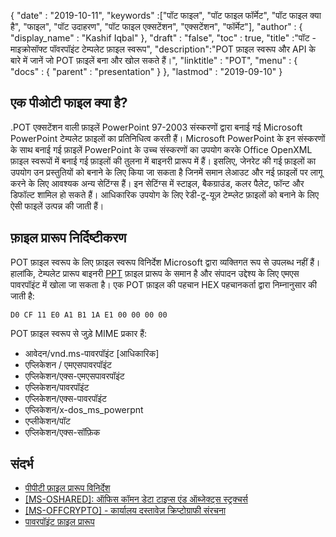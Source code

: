 {
  "date" : "2019-10-11",
  "keywords" :["पॉट फाइल", "पॉट फाइल फॉर्मेट", "पॉट फाइल क्या है", "फाइल", "पॉट उदाहरण", "पॉट फाइल एक्सटेंशन", "एक्सटेंशन", "फॉर्मेट"],
  "author" : {
    "display_name" : "Kashif Iqbal"
},
  "draft" : "false",
  "toc" : true,
  "title" :"पॉट - माइक्रोसॉफ्ट पॉवरपॉइंट टेम्पलेट फ़ाइल स्वरूप",
  "description":"POT फ़ाइल स्वरूप और API के बारे में जानें जो POT फ़ाइलें बना और खोल सकते हैं।",
  "linktitle" : "POT",
  "menu" : {
    "docs" : {
      "parent" : "presentation"
}
},
  "lastmod" : "2019-09-10"
}

## एक पीओटी फाइल क्या है?

.POT एक्सटेंशन वाली फ़ाइलें PowerPoint 97-2003 संस्करणों द्वारा बनाई गई Microsoft PowerPoint टेम्पलेट फ़ाइलों का प्रतिनिधित्व करती हैं। Microsoft PowerPoint के इन संस्करणों के साथ बनाई गई फ़ाइलें PowerPoint के उच्च संस्करणों का उपयोग करके Office OpenXML फ़ाइल स्वरूपों में बनाई गई फ़ाइलों की तुलना में बाइनरी प्रारूप में हैं। इसलिए, जेनरेट की गई फ़ाइलों का उपयोग उन प्रस्तुतियों को बनाने के लिए किया जा सकता है जिनमें समान लेआउट और नई फ़ाइलों पर लागू करने के लिए आवश्यक अन्य सेटिंग्स हैं। इन सेटिंग्स में स्टाइल, बैकग्राउंड, कलर पैलेट, फॉन्ट और डिफॉल्ट शामिल हो सकते हैं। आधिकारिक उपयोग के लिए रेडी-टू-यूज़ टेम्प्लेट फ़ाइलों को बनाने के लिए ऐसी फाइलें उत्पन्न की जाती हैं।

## फ़ाइल प्रारूप निर्दिष्टीकरण ##

POT फ़ाइल स्वरूप के लिए फ़ाइल स्वरूप विनिर्देश Microsoft द्वारा व्यक्तिगत रूप से उपलब्ध नहीं हैं। हालांकि, टेम्पलेट प्रारूप बाइनरी [PPT](/hi/presentation/ppt/) फ़ाइल प्रारूप के समान है और संपादन उद्देश्य के लिए एमएस पावरपॉइंट में खोला जा सकता है। एक POT फ़ाइल की पहचान HEX पहचानकर्ता द्वारा निम्नानुसार की जाती है:

```
D0 CF 11 E0 A1 B1 1A E1 00 00 00 00
```

POT फ़ाइल स्वरूप से जुड़े MIME प्रकार हैं:

* आवेदन/vnd.ms-पावरपॉइंट [आधिकारिक]
* एप्लिकेशन / एमएसपावरपॉइंट
* एप्लिकेशन/एक्स-एमएसपावरपॉइंट
* एप्लिकेशन/पावरपॉइंट
* एप्लिकेशन/एक्स-पावरपॉइंट
* एप्लिकेशन/x-dos_ms_powerpnt
* एप्लीकेशन/पॉट
* एप्लिकेशन/एक्स-सॉफ़िक

## संदर्भ ##

* [पीपीटी फ़ाइल प्रारूप विनिर्देश](https://msdn.microsoft.com/en-us/library/office/cc313106(v#office.12).aspx)
* [[MS-OSHARED]: ऑफिस कॉमन डेटा टाइप्स एंड ऑब्जेक्ट्स स्ट्रक्चर्स](https://msdn.microsoft.com/en-us/library/office/cc313156(v#office.12).aspx)
* [[MS-OFFCRYPTO] - कार्यालय दस्तावेज़ क्रिप्टोग्राफी संरचना](https://msdn.microsoft.com/en-us/library/office/cc313071(v#office.12).aspx)
* [पावरपॉइंट फ़ाइल प्रारूप](https://en.wikipedia.org/wiki/Microsoft_PowerPoint#File_formats)

